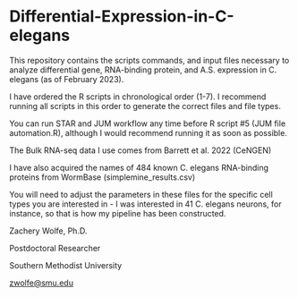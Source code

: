 # Differential-Expression-in-C-elegans
This repository contains the scripts commands, and input files necessary to analyze differential gene, RNA-binding protein, and A.S. expression in C. elegans (as of February 2023).

I have ordered the R scripts in chronological order (1-7). I recommend running all scripts in this order to generate the correct files and file types.

You can run STAR and JUM workflow any time before R script #5 (JUM file automation.R), although I would recommend running it as soon as possible.

The Bulk RNA-seq data I use comes from Barrett et al. 2022 (CeNGEN)

I have also acquired the names of 484 known C. elegans RNA-binding proteins from WormBase (simplemine_results.csv)

You will need to adjust the parameters in these files for the specific cell types you are interested in - I was interested in 41 C. elegans neurons, for instance, so that is how my pipeline has been constructed.

Zachery Wolfe, Ph.D.

Postdoctoral Researcher

Southern Methodist University

zwolfe@smu.edu

